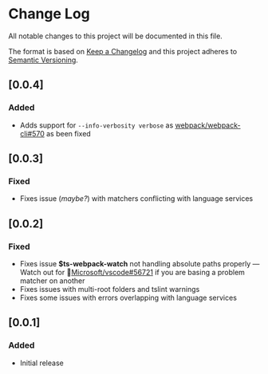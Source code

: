 # Change Log

All notable changes to this project will be documented in this file.

The format is based on [Keep a Changelog](http://keepachangelog.com/) and this project adheres to [Semantic Versioning](http://semver.org/).

## [0.0.4]

### Added

- Adds support for `--info-verbosity verbose` as [webpack/webpack-cli#570](https://github.com/webpack/webpack-cli/issues/570) as been fixed

## [0.0.3]

### Fixed

- Fixes issue (_maybe?_) with matchers conflicting with language services

## [0.0.2]

### Fixed

- Fixes issue **$ts-webpack-watch** not handling absolute paths properly &mdash; Watch out for 🐛[Microsoft/vscode#56721](https://github.com/Microsoft/vscode/issues/56721) if you are basing a problem matcher on another
- Fixes issues with multi-root folders and tslint warnings
- Fixes some issues with errors overlapping with language services

## [0.0.1]

### Added

- Initial release
